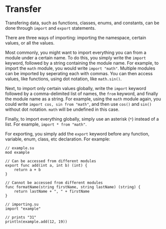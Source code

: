 # Transfer
Transfering data, such as functions, classes, enums, and constants, can be done through `import` and `export` statements.

There are three ways of importing: importing the namespace, certain values, or all the values. 

Most commonly, you might want to import everything you can from a module under a certain name. To do this, you simply write the `import` keyword, followed by a string containing the module name. For example, to import the `math` module, you would write `import "math"`. Multiple modules can be imported by seperating each with commas. You can then access values, like functions, using dot notation, like `math.sin()`.

Next, to import only certain values globally, write the `import` keyword followed by a comma-delimited list of names, the `from` keyword, and finally the module name as a string. For example, using the `math` module again, you could write `import cos, sin from "math"`, and then use `cos()` and `sin()` without dot notation. `math` will be undefined in this case.

Finally, to import everything globally, simply use an asterisk (`*`) instead of a list. For example, `import * from "math"`.

For exporting, you simply add the `export` keyword before any function, variable, enum, class, etc declaration. For example:
```
// example.su
mod example

// Can be accessed from different modules
export func add(int a, int b) (int) {
    return a + b
}

// Cannot be accessed from different modules
func formatName(string firstName, string lastName) (string) {
    return lastName + ", " + firstName
}

// importing.su
import "example"

// prints "31"
println(example.add(12, 19))
```